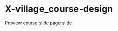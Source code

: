 # X-village_course-design
Preview course slide
[page](https://dianshan14.github.io/X-village_course-design/)
[slide](http://nbviewer.jupyter.org/format/slides/github/dianshan14/X-village_course-design/blob/master/Lesson07-Requests%20module.ipynb#/)
